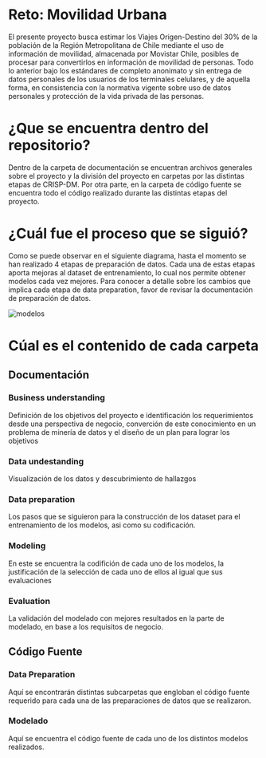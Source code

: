 # Reto: Movilidad Urbana
El presente proyecto busca estimar los Viajes Origen-Destino del 30% de la población de la Región Metropolitana de Chile  mediante el uso de información de movilidad, almacenada por Movistar Chile, posibles de procesar para convertirlos en información de movilidad de personas. Todo lo anterior bajo los estándares de completo anonimato y sin entrega de datos personales de los usuarios de los terminales celulares, y de aquella forma, en consistencia con la normativa vigente sobre uso de datos personales y protección de la vida privada de las personas.

# ¿Que se encuentra dentro del repositorio?
Dentro de la carpeta de documentación se encuentran archivos generales sobre el proyecto y la división del proyecto en carpetas por las distintas etapas de CRISP-DM. Por otra parte, en la carpeta de código fuente se encuentra todo el código realizado durante las distintas etapas del proyecto.

# ¿Cuál fue el proceso que se siguió?
Como se puede observar en el siguiente diagrama, hasta el momento se han realizado 4 etapas de preparación de datos. Cada una de estas etapas aporta mejoras al dataset de entrenamiento, lo cual nos permite obtener modelos cada vez mejores. 
Para conocer a detalle sobre los cambios que implica cada etapa de data preparation, favor de revisar la documentación de preparación de datos.

![modelos](https://user-images.githubusercontent.com/46075159/203157828-f19e6e1c-5730-421e-91ab-c054c87de291.png)


# Cúal es el contenido de cada carpeta

## Documentación

### Business understanding
Definición de los objetivos del proyecto e identificación los requerimientos desde una perspectiva de negocio, converción de este conocimiento en un problema de minería de datos y el diseño de un plan para lograr los objetivos

### Data undestanding
Visualización de los datos y descubrimiento de hallazgos

### Data preparation
Los pasos que se siguieron para la construcción de los dataset para el entrenamiento de los modelos, asi como su codificación.

### Modeling
En este se encuentra la codifición de cada uno de los modelos, la justificación de la selección de cada uno de ellos al igual que sus evaluaciones

### Evaluation
La validación del modelado con mejores resultados en la parte de modelado, en base a los requisitos de negocio.

## Código Fuente

### Data Preparation
Aquí se encontrarán distintas subcarpetas que engloban el código fuente requerido para cada una de las preparaciones de datos que se realizaron. 

### Modelado
Aquí se encuentra el código fuente de cada uno de los distintos modelos realizados.
